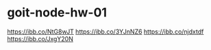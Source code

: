 # goit-node-hw-01

https://ibb.co/NtG8wJT
https://ibb.co/3YJnNZ6
https://ibb.co/njdxtdf
https://ibb.co/JxgY20N
